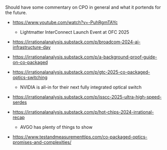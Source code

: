 Should have some commentary on CPO in general and what it portends for the future.

- https://www.youtube.com/watch?v=-PuhRgmTAYc
  - Lightmatter InterConnect Launch Event at OFC 2025

- https://irrationalanalysis.substack.com/p/broadcom-2024-ai-infrastructure-day
- https://irrationalanalysis.substack.com/p/a-background-proof-guide-on-co-packaged
- https://irrationalanalysis.substack.com/p/gtc-2025-co-packaged-optics-switching
  - NVIDIA is all-in for their next fully integrated optical switch
- https://irrationalanalysis.substack.com/p/isscc-2025-ultra-high-speed-serdes
- https://irrationalanalysis.substack.com/p/hot-chips-2024-irrational-recap
  - AVGO has plenty of things to show
- https://www.testandmeasurementtips.com/co-packaged-optics-promises-and-complexities/
